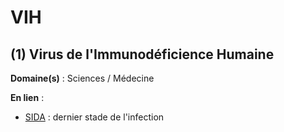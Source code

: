 # VIH

## (1) Virus de l'Immunodéficience Humaine

**Domaine(s)** : Sciences / Médecine

**En lien** :

+ [SIDA](../S/sida.md) : dernier stade de l'infection
